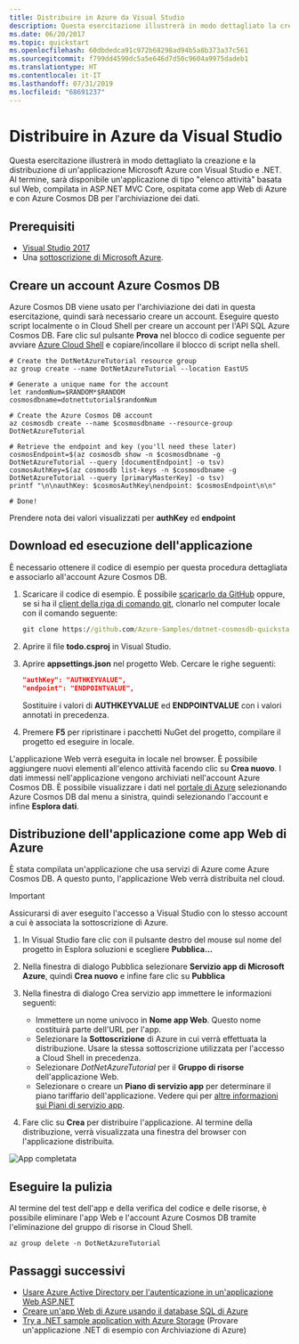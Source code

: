 ```yaml
---
title: Distribuire in Azure da Visual Studio
description: Questa esercitazione illustrerà in modo dettagliato la creazione e la distribuzione di un'applicazione Microsoft Azure con Visual Studio e .NET.
ms.date: 06/20/2017
ms.topic: quickstart
ms.openlocfilehash: 60dbdedca91c972b68298ad94b5a8b373a37c561
ms.sourcegitcommit: f799dd4590dc5a5e646d7d50c9604a9975dadeb1
ms.translationtype: HT
ms.contentlocale: it-IT
ms.lasthandoff: 07/31/2019
ms.locfileid: "68691237"
---
```

# <a name="deploy-to-azure-from-visual-studio"></a>Distribuire in Azure da Visual Studio

Questa esercitazione illustrerà in modo dettagliato la creazione e la distribuzione di un'applicazione Microsoft Azure con Visual Studio e .NET.  Al termine, sarà disponibile un'applicazione di tipo "elenco attività" basata sul Web, compilata in ASP.NET MVC Core, ospitata come app Web di Azure e con Azure Cosmos DB per l'archiviazione dei dati.

## <a name="prerequisites"></a>Prerequisiti

* [Visual Studio 2017](https://www.visualstudio.com/downloads/)
* Una [sottoscrizione di Microsoft Azure](https://azure.microsoft.com/free/).

## <a name="create-an-azure-cosmos-db-account"></a>Creare un account Azure Cosmos DB

Azure Cosmos DB viene usato per l'archiviazione dei dati in questa esercitazione, quindi sarà necessario creare un account.  Eseguire questo script localmente o in Cloud Shell per creare un account per l'API SQL Azure Cosmos DB.  Fare clic sul pulsante **Prova** nel blocco di codice seguente per avviare [Azure Cloud Shell](/azure/cloud-shell/) e copiare/incollare il blocco di script nella shell.

```azurecli-interactive
# Create the DotNetAzureTutorial resource group
az group create --name DotNetAzureTutorial --location EastUS

# Generate a unique name for the account
let randomNum=$RANDOM*$RANDOM
cosmosdbname=dotnettutorial$randomNum

# Create the Azure Cosmos DB account
az cosmosdb create --name $cosmosdbname --resource-group DotNetAzureTutorial

# Retrieve the endpoint and key (you'll need these later)
cosmosEndpoint=$(az cosmosdb show -n $cosmosdbname -g DotNetAzureTutorial --query [documentEndpoint] -o tsv)
cosmosAuthKey=$(az cosmosdb list-keys -n $cosmosdbname -g DotNetAzureTutorial --query [primaryMasterKey] -o tsv)
printf "\n\nauthKey: $cosmosAuthKey\nendpoint: $cosmosEndpoint\n\n"

# Done!

```

Prendere nota dei valori visualizzati per **authKey** ed **endpoint** 

## <a name="downloading-and-running-the-application"></a>Download ed esecuzione dell'applicazione

È necessario ottenere il codice di esempio per questa procedura dettagliata e associarlo all'account Azure Cosmos DB.

1. Scaricare il codice di esempio.  È possibile [scaricarlo da GitHub](https://github.com/Azure-Samples/dotnet-cosmosdb-quickstart/) oppure, se si ha il [client della riga di comando git](https://git-scm.com/), clonarlo nel computer locale con il comando seguente:

    ```cmd
    git clone https://github.com/Azure-Samples/dotnet-cosmosdb-quickstart
    ```

2. Aprire il file **todo.csproj** in Visual Studio.

3. Aprire **appsettings.json** nel progetto Web.  Cercare le righe seguenti:

    ```json
    "authKey": "AUTHKEYVALUE",
    "endpoint": "ENDPOINTVALUE",
    ```
    Sostituire i valori di **AUTHKEYVALUE** ed **ENDPOINTVALUE** con i valori annotati in precedenza.

4. Premere **F5** per ripristinare i pacchetti NuGet del progetto, compilare il progetto ed eseguire in locale.

L'applicazione Web verrà eseguita in locale nel browser.  È possibile aggiungere nuovi elementi all'elenco attività facendo clic su **Crea nuovo**.  I dati immessi nell'applicazione vengono archiviati nell'account Azure Cosmos DB.  È possibile visualizzare i dati nel [portale di Azure](https://portal.azure.com) selezionando Azure Cosmos DB dal menu a sinistra, quindi selezionando l'account e infine **Esplora dati**.

## <a name="deploying-the-application-as-an-azure-web-app"></a>Distribuzione dell'applicazione come app Web di Azure

È stata compilata un'applicazione che usa servizi di Azure come Azure Cosmos DB.  A questo punto, l'applicazione Web verrà distribuita nel cloud.

> [!IMPORTANT]
> Assicurarsi di aver eseguito l'accesso a Visual Studio con lo stesso account a cui è associata la sottoscrizione di Azure.

1. In Visual Studio fare clic con il pulsante destro del mouse sul nome del progetto in Esplora soluzioni e scegliere **Pubblica...**

2. Nella finestra di dialogo Pubblica selezionare **Servizio app di Microsoft Azure**, quindi **Crea nuovo** e infine fare clic su **Pubblica**

3. Nella finestra di dialogo Crea servizio app immettere le informazioni seguenti:

    * Immettere un nome univoco in **Nome app Web**.  Questo nome costituirà parte dell'URL per l'app.
    * Selezionare la **Sottoscrizione** di Azure in cui verrà effettuata la distribuzione.  Usare la stessa sottoscrizione utilizzata per l'accesso a Cloud Shell in precedenza.
    * Selezionare *DotNetAzureTutorial* per il **Gruppo di risorse** dell'applicazione Web.
    * Selezionare o creare un **Piano di servizio app** per determinare il piano tariffario dell'applicazione.  Vedere qui per [altre informazioni sui Piani di servizio app](/azure/app-service/azure-web-sites-web-hosting-plans-in-depth-overview).

4. Fare clic su **Crea** per distribuire l'applicazione.  Al termine della distribuzione, verrà visualizzata una finestra del browser con l'applicazione distribuita.

![App completata](./media/dotnet-quickstart/todo.png)

## <a name="clean-up"></a>Eseguire la pulizia

Al termine del test dell'app e della verifica del codice e delle risorse, è possibile eliminare l'app Web e l'account Azure Cosmos DB tramite l'eliminazione del gruppo di risorse in Cloud Shell.

```azurecli-interactive
az group delete -n DotNetAzureTutorial
```

## <a name="next-steps"></a>Passaggi successivi

* [Usare Azure Active Directory per l'autenticazione in un'applicazione Web ASP.NET](/azure/active-directory/develop/active-directory-devquickstarts-webapp-dotnet)
* [Creare un'app Web di Azure usando il database SQL di Azure](/azure/app-service-web/web-sites-dotnet-get-started)
* [Try a .NET sample application with Azure Storage](/azure/storage/storage-samples-dotnet) (Provare un'applicazione .NET di esempio con Archiviazione di Azure)


